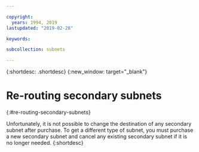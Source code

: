 ```yaml
---

copyright:
  years: 1994, 2019
lastupdated: "2019-02-28"

keywords: 

subcollection: subnets

---
```


{:shortdesc: .shortdesc}
{:new_window: target="_blank"}

# Re-routing secondary subnets
{:#re-routing-secondary-subnets}

Unfortunately, it is not possible to change the destination of any secondary subnet after purchase. To get a different type of subnet, you must purchase a new secondary subnet and cancel any existing secondary subnet if it is no longer needed.
{:shortdesc}
